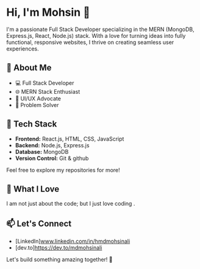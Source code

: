 # Hi, I'm Mohsin 👋

I'm a passionate Full Stack Developer specializing in the MERN (MongoDB, Express.js, React, Node.js) stack.
With a love for turning ideas into fully functional, responsive websites,
I thrive on creating seamless user experiences.

## 🚀 About Me

- 💻 Full Stack Developer
- 🌐 MERN Stack Enthusiast
- 🎨 UI/UX Advocate
- 🌟 Problem Solver

## 🔧 Tech Stack

- **Frontend:** React.js, HTML, CSS, JavaScript
- **Backend:** Node.js, Express.js
- **Database:** MongoDB
- **Version Control:** Git & github

Feel free to explore my repositories for more!

## 🌈 What I Love

I am not just about the code; but I just love coding .

## 📫 Let's Connect

- [LinkedIn]www.linkedin.com/in/hmdmohsinali
- [dev.to]https://dev.to/mdmohsinali

Let's build something amazing together! 🚀
